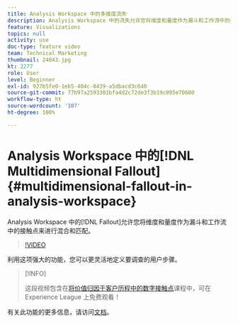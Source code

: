 ```yaml
---
title: Analysis Workspace 中的多维度流失
description: Analysis Workspace 中的流失允许您将维度和量度作为漏斗和工作流中的接触点来进行混合和匹配。
feature: Visualizations
topics: null
activity: use
doc-type: feature video
team: Technical Marketing
thumbnail: 24043.jpg
kt: 2277
role: User
level: Beginner
exl-id: 927b5fe0-1eb5-404c-8439-a5dbacd3c640
source-git-commit: 77b97a2593301bfa4d2c72de3f3b19c095e70600
workflow-type: ht
source-wordcount: '107'
ht-degree: 100%

---
```


# Analysis Workspace 中的[!DNL Multidimensional Fallout] {#multidimensional-fallout-in-analysis-workspace}

Analysis Workspace 中的[!DNL Fallout]允许您将维度和量度作为漏斗和工作流中的接触点来进行混合和匹配。

>[!VIDEO](https://video.tv.adobe.com/v/24043/?quality=12)

利用这项强大的功能，您可以更灵活地定义要调查的用户步骤。

>[!INFO]
>
> 这段视频包含在[将价值归因于客户历程中的数字接触点](https://experienceleague.adobe.com/?recommended=Analytics-U-1-2020.2)课程中，可在 Experience League 上免费观看！

有关此功能的更多信息，请访问[文档](https://experienceleague.adobe.com/docs/analytics/analyze/analysis-workspace/visualizations/fallout/configuring-interdimensional-fallout.html?lang=zh-Hans)。
